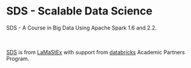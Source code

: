 SDS - Scalable Data Science
===========================
SDS - A Course in Big Data Using Apache Spark 1.6 and 2.2.<br /><br /><br />

[SDS](/) is from [LaMaStEx](https://lamastex.github.io/) with support from [databricks](https://databricks.com/) Academic Partners Program.



